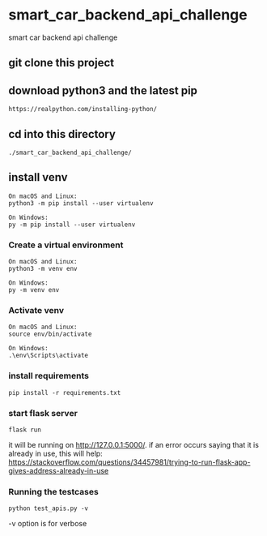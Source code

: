 # smart_car_backend_api_challenge
smart car backend api challenge 

## git clone this project

## download python3 and the latest pip
```
https://realpython.com/installing-python/
```

## cd into this directory
```
./smart_car_backend_api_challenge/
```

## install venv
```
On macOS and Linux:
python3 -m pip install --user virtualenv

On Windows:
py -m pip install --user virtualenv
```

### Create a virtual environment
```
On macOS and Linux:
python3 -m venv env

On Windows:
py -m venv env
```

### Activate venv
```
On macOS and Linux:
source env/bin/activate

On Windows:
.\env\Scripts\activate
```

### install requirements
```
pip install -r requirements.txt
```

### start flask server
```
flask run
```

it will be running on http://127.0.0.1:5000/. if an error occurs saying that it is already in use, this will help: https://stackoverflow.com/questions/34457981/trying-to-run-flask-app-gives-address-already-in-use

### Running the testcases
```
python test_apis.py -v 
```
-v option is for verbose
